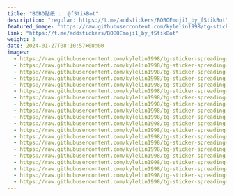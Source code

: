 ```yaml
---
title: "BOBO贴纸 :: @fStikBot"
description: "regular: https://t.me/addstickers/BOBOEmoji1_by_fStikBot"
featured_image: "https://raw.githubusercontent.com/kylelin1998/tg-sticker-spreading-worldwide-images/main/img/20a68e53-0d0d-4e8e-ae86-b838a988c27d.jpg"
link: "https://t.me/addstickers/BOBOEmoji1_by_fStikBot"
weight: 3
date: 2024-01-27T08:10:57+08:00
images:
  - https://raw.githubusercontent.com/kylelin1998/tg-sticker-spreading-worldwide-images/main/img/20a68e53-0d0d-4e8e-ae86-b838a988c27d.jpg
  - https://raw.githubusercontent.com/kylelin1998/tg-sticker-spreading-worldwide-images/main/img/3a10f06d-8709-4d41-8448-e432d869e983.jpg
  - https://raw.githubusercontent.com/kylelin1998/tg-sticker-spreading-worldwide-images/main/img/220a88ad-ce36-4e34-a4b4-644177b35ab6.jpg
  - https://raw.githubusercontent.com/kylelin1998/tg-sticker-spreading-worldwide-images/main/img/b38099ca-1e9d-48d0-ab8d-5ffc0109fb33.jpg
  - https://raw.githubusercontent.com/kylelin1998/tg-sticker-spreading-worldwide-images/main/img/d089ad3c-922e-4e52-bbd5-55a4dabc6411.jpg
  - https://raw.githubusercontent.com/kylelin1998/tg-sticker-spreading-worldwide-images/main/img/4681476a-0d08-4f98-8f27-6c00c382a22c.jpg
  - https://raw.githubusercontent.com/kylelin1998/tg-sticker-spreading-worldwide-images/main/img/c6effcb7-4378-4de2-8f82-7dd2e1c0f1a2.jpg
  - https://raw.githubusercontent.com/kylelin1998/tg-sticker-spreading-worldwide-images/main/img/afd25912-37a6-433b-82e8-69b24bf487f9.jpg
  - https://raw.githubusercontent.com/kylelin1998/tg-sticker-spreading-worldwide-images/main/img/3127c372-c6d8-4dd1-a56b-f588732714ad.jpg
  - https://raw.githubusercontent.com/kylelin1998/tg-sticker-spreading-worldwide-images/main/img/d54fe3a4-4dd1-4287-8ce0-aa9a500c5ade.jpg
  - https://raw.githubusercontent.com/kylelin1998/tg-sticker-spreading-worldwide-images/main/img/ce7079cf-1d54-48c2-a921-564327c0b0eb.jpg
  - https://raw.githubusercontent.com/kylelin1998/tg-sticker-spreading-worldwide-images/main/img/95698c43-1858-4a47-8d13-aac7548c2326.jpg
  - https://raw.githubusercontent.com/kylelin1998/tg-sticker-spreading-worldwide-images/main/img/d321913a-5436-40fd-b99f-0dc33a243357.jpg
  - https://raw.githubusercontent.com/kylelin1998/tg-sticker-spreading-worldwide-images/main/img/8acfc137-b186-4931-a872-e531a0b436e3.jpg
  - https://raw.githubusercontent.com/kylelin1998/tg-sticker-spreading-worldwide-images/main/img/7e116a0b-df34-4460-ab69-6d3867b8d381.jpg
  - https://raw.githubusercontent.com/kylelin1998/tg-sticker-spreading-worldwide-images/main/img/3ad47150-a6f7-41b2-99e5-0e60499673d4.jpg
  - https://raw.githubusercontent.com/kylelin1998/tg-sticker-spreading-worldwide-images/main/img/5234055a-c3b3-468d-a300-6cd582de412d.jpg
  - https://raw.githubusercontent.com/kylelin1998/tg-sticker-spreading-worldwide-images/main/img/2eb6fba8-2489-4d37-babb-d3ddefda90d3.jpg
  - https://raw.githubusercontent.com/kylelin1998/tg-sticker-spreading-worldwide-images/main/img/7ab8af2e-7087-4f9e-875c-eab557ec9ae4.jpg
  - https://raw.githubusercontent.com/kylelin1998/tg-sticker-spreading-worldwide-images/main/img/10ecbc9b-175f-4789-b57b-b15e4337aa6a.jpg
---
```

